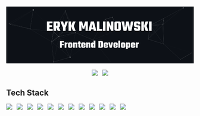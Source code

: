![Eryk Malinowski's header](https://github.com/ErykMalinowski/ErykMalinowski/blob/main/profile.png)

<p align="center">
<a href="https://www.linkedin.com/in/eryk-malinowski/"><img src="https://img.shields.io/badge/LinkedIn-0077B5?style=for-the-badge&logo=linkedin&logoColor=white"></a>&nbsp;&nbsp;
<a href="mailto:eryk.malinowski1992@gmail.com"><img src="https://img.shields.io/badge/Gmail-D14836?style=for-the-badge&logo=gmail&logoColor=white"></a>
</p>

## Tech Stack
<p>
<img src="https://img.shields.io/badge/HTML5-E34F26?style=for-the-badge&logo=html5&logoColor=white">&nbsp;&nbsp;
<img src="https://img.shields.io/badge/CSS3-1572B6?style=for-the-badge&logo=css3&logoColor=white">&nbsp;&nbsp;
<img src="https://img.shields.io/badge/Tailwind_CSS-38B2AC?style=for-the-badge&logo=tailwind-css&logoColor=white">&nbsp;&nbsp;
<img src="https://img.shields.io/badge/Bootstrap-563D7C?style=for-the-badge&logo=bootstrap&logoColor=white">&nbsp;&nbsp;
<img src="https://img.shields.io/badge/styled--components-DB7093?style=for-the-badge&logo=styled-components&logoColor=white">&nbsp;&nbsp;
<img src="https://img.shields.io/badge/Sass-CC6699?style=for-the-badge&logo=sass&logoColor=white">&nbsp;&nbsp;
<img src="https://img.shields.io/badge/JavaScript-F7DF1E?style=for-the-badge&logo=javascript&logoColor=black">&nbsp;&nbsp;
<img src="https://img.shields.io/badge/React-20232A?style=for-the-badge&logo=react&logoColor=61DAFB">&nbsp;&nbsp;
<img src="https://img.shields.io/badge/next.js-000000?style=for-the-badge&logo=next.js&logoColor=white">&nbsp;&nbsp;
<img src="https://img.shields.io/badge/Gatsby-663399?style=for-the-badge&logo=gatsby&logoColor=white">&nbsp;&nbsp;
<img src="https://img.shields.io/badge/GraphQl-E10098?style=for-the-badge&logo=graphql&logoColor=white">&nbsp;&nbsp;
<img src="https://img.shields.io/badge/Git-F05032?style=for-the-badge&logo=git&logoColor=white">&nbsp;&nbsp;
</p>

